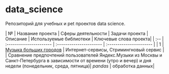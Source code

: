 # data_science
Репозиторий для учебных и pet проектов data science.

| № | Название проекта | Сферы деятельности | Задачи проекта | Описание | Используемые библиотеки | Ключевые слова проекта|
| :-- | :---------------------- | :---------------------- | :---------------------- |
| 1 |[Музыка больших городов](big_cities_music) | Интернет-сервисы, Стримингновый сервис | | Сравнение предпочтений пользователей Яндекс.Музыки из Москвы и Санкт-Петербурга в зависимости от времени (утро и вечер) и дня недели (понедельник, среда, пятница)| *pandas* | обработка данных|
